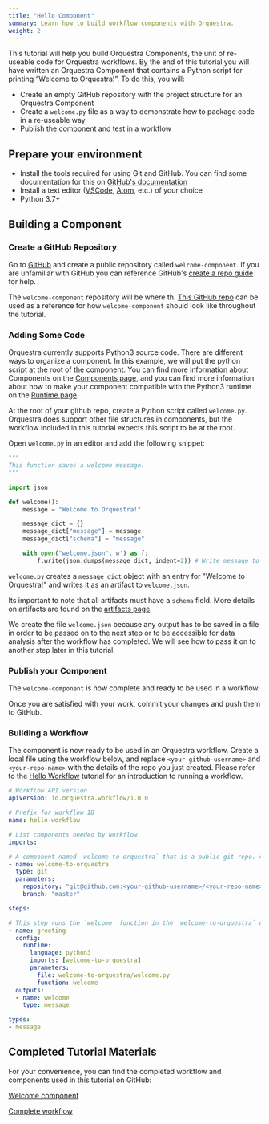 ```yaml
---
title: "Hello Component"
summary: Learn how to build workflow components with Orquestra.
weight: 2
---
```


This tutorial will help you build Orquestra Components, the unit of re-useable code for Orquestra workflows.  By the end of this tutorial you will have written an Orquestra Component that contains a Python script for printing “Welcome to Orquestra!”. To do this, you will:

* Create an empty GitHub repository with the project structure for an Orquestra Component
* Create a `welcome.py` file as a way to demonstrate how to package code in a re-useable way
* Publish the component and test in a workflow


## Prepare your environment

* Install the tools required for using Git and GitHub. You can find some documentation for this on [GitHub's documentation](https://docs.github.com/en/desktop/installing-and-configuring-github-desktop/installing-and-authenticating-to-github-desktop)
* Install a text editor ([VSCode](https://code.visualstudio.com/), [Atom](https://atom.io/), etc.) of your choice
* Python 3.7+ 

## Building a Component

### Create a GitHub Repository

Go to [GitHub](https://github.com/) and create a public repository called `welcome-component`. If you are unfamiliar with GitHub you can reference GitHub's [create a repo guide](https://help.github.com/en/github/getting-started-with-github/create-a-repo) for help.

The `welcome-component` repository will be where th. [This GitHub repo](https://github.com/zapatacomputing/tutorial-0-welcome) can be used as a reference for how `welcome-component` should look like throughout the tutorial.

### Adding Some Code

Orquestra currently supports Python3 source code. There are different ways to organize a component. In this example, we will put the python script at the root of the component. You can find more information about Components on the [Components page](../../quantum-engine/components/), and you can find more information about how to make your component compatible with the Python3 runtime on the [Runtime page](../../quantum-engine/runtime/).

At the root of your github repo, create a Python script called `welcome.py`. Orquestra does support other file structures in components, but the workflow included in this tutorial expects this script to be at the root.

Open `welcome.py` in an editor and add the following snippet:

```Python
"""
This function saves a welcome message.
"""

import json

def welcome():
    message = "Welcome to Orquestra!"

    message_dict = {}
    message_dict["message"] = message
    message_dict["schema"] = "message"

    with open("welcome.json",'w') as f:
        f.write(json.dumps(message_dict, indent=2)) # Write message to file as this will serve as output artifact
```

`welcome.py` creates a `message_dict` object with an entry for "Welcome to Orquestra!" and writes it as an artifact to `welcome.json`. 

Its important to note that all artifacts must have a `schema` field. More details on artifacts are found on the [artifacts page](../../data-management/workflow-artifacts/).

We create the file `welcome.json` because any output has to be saved in a file in order to be passed on to the next step or to be accessible for data analysis after the workflow has completed. We will see how to pass it on to another step later in this tutorial.

### Publish your Component

The `welcome-component` is now complete and ready to be used in a workflow. 

Once you are satisfied with your work, commit your changes and push them to GitHub.

### Building a Workflow

The component is now ready to be used in an Orquestra workflow. Create a local file using the workflow below, and replace `<your-github-username>` and `<your-repo-name>` with the details of the repo you just created. Please refer to the [Hello Workflow](../hello-workflow/) tutorial for an introduction to running a workflow.

```YAML
# Workflow API version
apiVersion: io.orquestra.workflow/1.0.0

# Prefix for workflow ID
name: hello-workflow

# List components needed by workflow.
imports:

# A component named `welcome-to-orquestra` that is a public git repo. All the fields here are required except branch, which defaults to master.
- name: welcome-to-orquestra
  type: git
  parameters:
    repository: "git@github.com:<your-github-username>/<your-repo-name>.git"
    branch: "master"

steps:

# This step runs the `welcome` function in the `welcome-to-orquestra` component
- name: greeting
  config:
    runtime:
      language: python3
      imports: [welcome-to-orquestra]
      parameters:
        file: welcome-to-orquestra/welcome.py
        function: welcome
  outputs:
  - name: welcome
    type: message

types:
- message
```

## Completed Tutorial Materials

For your convenience, you can find the completed workflow and components used in this tutorial on GitHub:

[Welcome component](https://github.com/zapatacomputing/tutorial-0-welcome)

[Complete workflow](https://github.com/zapatacomputing/tutorial-0-welcome/blob/master/hello-workflow.yaml)
